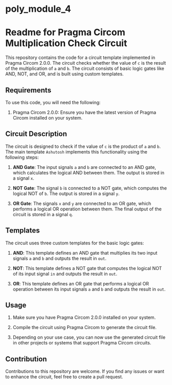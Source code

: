 # poly_module_4

# Readme for Pragma Circom Multiplication Check Circuit

This repository contains the code for a circuit template implemented in Pragma Circom 2.0.0. The circuit checks whether the value of `c` is the result of the multiplication of `a` and `b`. The circuit consists of basic logic gates like AND, NOT, and OR, and is built using custom templates.

## Requirements

To use this code, you will need the following:

1. Pragma Circom 2.0.0: Ensure you have the latest version of Pragma Circom installed on your system.

## Circuit Description

The circuit is designed to check if the value of `c` is the product of `a` and `b`. The main template `Ashutosh` implements this functionality using the following steps:

1. **AND Gate**: The input signals `a` and `b` are connected to an AND gate, which calculates the logical AND between them. The output is stored in a signal `x`.

2. **NOT Gate**: The signal `b` is connected to a NOT gate, which computes the logical NOT of `b`. The output is stored in a signal `y`.

3. **OR Gate**: The signals `x` and `y` are connected to an OR gate, which performs a logical OR operation between them. The final output of the circuit is stored in a signal `q`.

## Templates

The circuit uses three custom templates for the basic logic gates:

1. **AND**: This template defines an AND gate that multiplies its two input signals `a` and `b` and outputs the result in `out`.

2. **NOT**: This template defines a NOT gate that computes the logical NOT of its input signal `in` and outputs the result in `out`.

3. **OR**: This template defines an OR gate that performs a logical OR operation between its input signals `a` and `b` and outputs the result in `out`.

## Usage

1. Make sure you have Pragma Circom 2.0.0 installed on your system.

2. Compile the circuit using Pragma Circom to generate the circuit file.

3. Depending on your use case, you can now use the generated circuit file in other projects or systems that support Pragma Circom circuits.

## Contribution

Contributions to this repository are welcome. If you find any issues or want to enhance the circuit, feel free to create a pull request.
